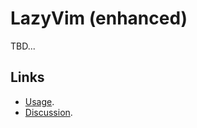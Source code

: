 # LazyVim (enhanced)

TBD...

## Links

- [Usage](https://github.com/aimuzov/dotfiles/blob/main/dot_config/nvim/init.lua#L6-L7).
- [Discussion](https://t.me/aimuzov_dotfiles).
